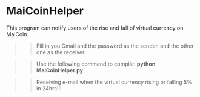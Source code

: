 MaiCoinHelper
===

This program can notify users of the rise and fall of virtual currency on MaiCoin.

>>Fill in you Gmail and the password as the sender, and the other one as the receiver.

>>Use the following command to compile:
**python MaiCoinHelper.py**

>>Receiving e-mail when the virtual currency rising or falling 5% in 24hrs!!!
